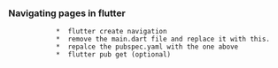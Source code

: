 ### Navigating pages in flutter

                *  flutter create navigation
                *  remove the main.dart file and replace it with this.
                *  repalce the pubspec.yaml with the one above 
                *  flutter pub get (optional)

